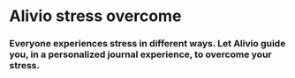 # Alivio stress overcome

### Everyone experiences stress in different ways. Let Alivio guide you, in a personalized journal experience, to overcome your stress.
